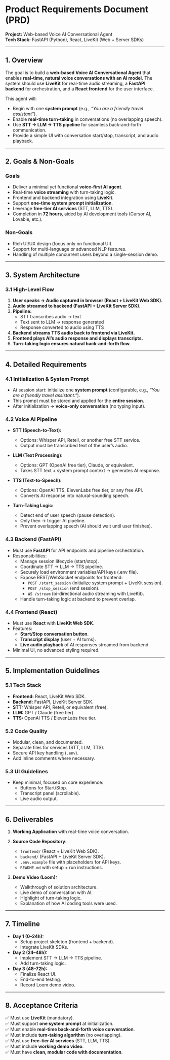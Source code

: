 # Product Requirements Document (PRD)  
**Project:** Web-based Voice AI Conversational Agent  
**Tech Stack:** FastAPI (Python), React, LiveKit (Web + Server SDKs)  

---

## 1. Overview  

The goal is to build a **web-based Voice AI Conversational Agent** that enables **real-time, natural voice conversations with an AI model**. The system should use **LiveKit** for real-time audio streaming, a **FastAPI backend** for orchestration, and a **React frontend** for the user interface.  

This agent will:  
- Begin with one **system prompt** (e.g., *“You are a friendly travel assistant”*).  
- Enable **real-time turn-taking** in conversations (no overlapping speech).  
- Use **STT → LLM → TTS pipeline** for seamless back-and-forth communication.  
- Provide a simple UI with conversation start/stop, transcript, and audio playback.  

---

## 2. Goals & Non-Goals  

### Goals  
- Deliver a minimal yet functional **voice-first AI agent**.  
- Real-time **voice streaming** with turn-taking logic.  
- Frontend and backend integration using **LiveKit**.  
- Support **one-time system prompt initialization**.  
- Leverage **free-tier AI services** (STT, LLM, TTS).  
- Completion in **72 hours**, aided by AI development tools (Cursor AI, Lovable, etc.).  

### Non-Goals  
- Rich UI/UX design (focus only on functional UI).  
- Support for multi-language or advanced NLP features.  
- Handling of multiple concurrent users beyond a single-session demo.  

---

## 3. System Architecture  

### 3.1 High-Level Flow  

1. **User speaks → Audio captured in browser (React + LiveKit Web SDK).**  
2. **Audio streamed to backend (FastAPI + LiveKit Server SDK).**  
3. **Pipeline:**  
   - STT transcribes audio → text  
   - Text sent to LLM → response generated  
   - Response converted to audio using TTS  
4. **Backend streams TTS audio back to frontend via LiveKit.**  
5. **Frontend plays AI’s audio response and displays transcripts.**  
6. **Turn-taking logic ensures natural back-and-forth flow.**  

---

## 4. Detailed Requirements  

### 4.1 Initialization & System Prompt  
- At session start: initialize one **system prompt** (configurable, e.g., *“You are a friendly travel assistant.”*).  
- This prompt must be stored and applied for the **entire session**.  
- After initialization → **voice-only conversation** (no typing input).  

### 4.2 Voice AI Pipeline  
- **STT (Speech-to-Text):**  
  - Options: Whisper API, Retell, or another free STT service.  
  - Output must be transcribed text of the user’s audio.  

- **LLM (Text Processing):**  
  - Options: GPT (OpenAI free tier), Claude, or equivalent.  
  - Takes STT text + system prompt context → generates AI response.  

- **TTS (Text-to-Speech):**  
  - Options: OpenAI TTS, ElevenLabs free tier, or any free API.  
  - Converts AI response into natural-sounding speech.  

- **Turn-Taking Logic:**  
  - Detect end of user speech (pause detection).  
  - Only then → trigger AI pipeline.  
  - Prevent overlapping speech (AI should wait until user finishes).  

### 4.3 Backend (FastAPI)  
- Must use **FastAPI** for API endpoints and pipeline orchestration.  
- Responsibilities:  
  - Manage session lifecycle (start/stop).  
  - Coordinate STT → LLM → TTS pipeline.  
  - Securely load environment variables/API keys (.env file).  
  - Expose REST/WebSocket endpoints for frontend:  
    - `POST /start_session` (initialize system prompt + LiveKit session).  
    - `POST /stop_session` (end session).  
    - `WS /stream` (bi-directional audio streaming with LiveKit).  
  - Handle turn-taking logic at backend to prevent overlap.  

### 4.4 Frontend (React)  
- Must use **React** with **LiveKit Web SDK**.  
- Features:  
  - **Start/Stop conversation button**.  
  - **Transcript display** (user + AI turns).  
  - **Live audio playback** of AI responses streamed from backend.  
- Minimal UI, no advanced styling required.  

---

## 5. Implementation Guidelines  

### 5.1 Tech Stack  
- **Frontend:** React, LiveKit Web SDK.  
- **Backend:** FastAPI, LiveKit Server SDK.  
- **STT:** Whisper API, Retell, or equivalent (free).  
- **LLM:** GPT / Claude (free tier).  
- **TTS:** OpenAI TTS / ElevenLabs free tier.  

### 5.2 Code Quality  
- Modular, clean, and documented.  
- Separate files for services (STT, LLM, TTS).  
- Secure API key handling (`.env`).  
- Add inline comments where necessary.  

### 5.3 UI Guidelines  
- Keep minimal, focused on core experience:  
  - Buttons for Start/Stop.  
  - Transcript panel (scrollable).  
  - Live audio output.  

---

## 6. Deliverables  

1. **Working Application** with real-time voice conversation.  
2. **Source Code Repository**:  
   - `frontend/` (React + LiveKit Web SDK).  
   - `backend/` (FastAPI + LiveKit Server SDK).  
   - `.env.example` file with placeholders for API keys.  
   - `README.md` with setup + run instructions.  

3. **Demo Video (Loom):**  
   - Walkthrough of solution architecture.  
   - Live demo of conversation with AI.  
   - Highlight of turn-taking logic.  
   - Explanation of how AI coding tools were used.  

---

## 7. Timeline  

- **Day 1 (0–24h):**  
  - Setup project skeleton (frontend + backend).  
  - Integrate LiveKit SDKs.  
- **Day 2 (24–48h):**  
  - Implement STT → LLM → TTS pipeline.  
  - Add turn-taking logic.  
- **Day 3 (48–72h):**  
  - Finalize React UI.  
  - End-to-end testing.  
  - Record Loom demo video.  

---

## 8. Acceptance Criteria  

✅ Must use **LiveKit** (mandatory).  
✅ Must support **one system prompt** at initialization.  
✅ Must enable **real-time back-and-forth voice conversation**.  
✅ Must include **turn-taking algorithm** (no overlapping).  
✅ Must use **free-tier AI services** (STT, LLM, TTS).  
✅ Must include **working demo video**.  
✅ Must have **clean, modular code with documentation**.  
